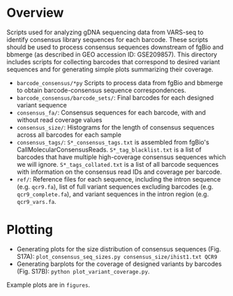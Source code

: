 # Overview
Scripts used for analyzing gDNA sequencing data from VARS-seq to identify consensus library sequences for each barcode. These scripts should be used to process consensus sequences downstream of fgBio and bbmerge (as described in GEO accession ID: GSE209857). This directory includes scripts for collecting barcodes that correspond to desired variant sequences and for generating simple plots summarizing their coverage.
* `barcode_consensus/*py` Scripts to process data from fgBio and bbmerge to obtain barcode-consensus sequence correspondences.
* `barcode_consensus/barcode_sets/`: Final barcodes for each designed variant sequence
* `consensus_fa/`: Consensus sequences for each barcode, with and without read coverage values
* `consensus_size/`: Histograms for the length of consensus sequences across all barcodes for each sample
* `consensus_tags/`: `S*_consensus_tags.txt` is assembled from fgBio's CallMolecularConsensusReads. `S*_tag_blacklist.txt` is a list of barcodes that have multiple high-coverage consensus sequences which we will ignore. `S*_tags_collated.txt` is a list of all barcode sequences with information on the consensus read IDs and coverage per barcode.
* `ref/`: Reference files for each sequence, including the intron sequence (e.g. `qcr9.fa`), list of full variant sequences excluding barcodes (e.g. `qcr9_complete.fa`), and variant sequences in the intron region (e.g. `qcr9_vars.fa`. 

# Plotting
* Generating plots for the size distribution of consensus sequences (Fig. S17A): `plot_consensus_seq_sizes.py consensus_size/ihist1.txt QCR9`
* Generating barplots for the coverage of designed variants by barcodes (Fig. S17B): `python plot_variant_coverage.py`.

Example plots are in `figures`.
